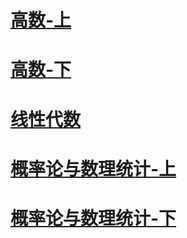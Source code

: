 # [高数-上](./高数上.html)
# [高数-下](./高数下.html)
# [线性代数](./线性代数.html)
# [概率论与数理统计-上](./概率论与数理统计上.html)
# [概率论与数理统计-下](./概率论与数理统计下.html)
